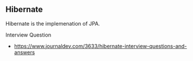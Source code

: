 ##  Hibernate

Hibernate is the implemenation of JPA.

Interview Question

*   https://www.journaldev.com/3633/hibernate-interview-questions-and-answers